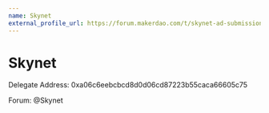 ```yaml
---
name: Skynet
external_profile_url: https://forum.makerdao.com/t/skynet-ad-submission/21077
---
```


# Skynet
Delegate Address: 0xa06c6eebcbcd8d0d06cd87223b55caca66605c75

Forum: @Skynet
